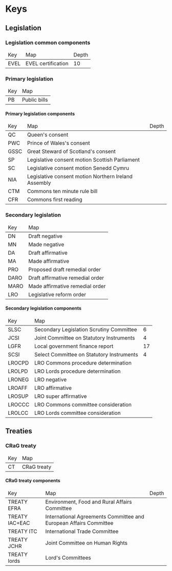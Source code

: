 # Keys

## Legislation

### Legislation common components

<table>
	<thead>
		<tr>
			<td>Key</td>
			<td>Map</td>
			<td>Depth</td>
		</tr>
	</thead>
	<tbody>
		<tr>
			<td>EVEL</td>
			<td>EVEL certification</td>
			<td>10</td>
		</tr>
	</tbody>
</table>

### Primary legislation

<table>
	<thead>
		<tr>
			<td>Key</td>
			<td>Map</td>
		</tr>
	</thead>
	<tbody>
		<tr>
			<td>PB</td>
			<td>Public bills</td>
		</tr>
	</tbody>
</table>

#### Primary legislation components

<table>
	<thead>
		<tr>
			<td>Key</td>
			<td>Map</td>
			<td>Depth</td>
		</tr>
	</thead>
	<tbody>
		<tr>
			<td>QC</td>
			<td>Queen's consent</td>
			<td></td>
		</tr>
		<tr>
			<td>PWC</td>
			<td>Prince of Wales's consent</td>
			<td></td>
		</tr>
		<tr>
			<td>GSSC</td>
			<td>Great Steward of Scotland's consent</td>
			<td></td>
		</tr>
		<tr>
			<td>SP</td>
			<td>Legislative consent motion Scottish Parliament</td>
			<td></td>
		</tr>
		<tr>
			<td>SC</td>
			<td>Legislative consent motion Senedd Cymru</td>
			<td></td>
		</tr>
		<tr>
			<td>NIA</td>
			<td>Legislative consent motion Northern Ireland Assembly</td>
			<td></td>
		</tr>
		<tr>
			<td>CTM</td>
			<td>Commons ten minute rule bill</td>
			<td></td>
		</tr>
		<tr>
			<td>CFR</td>
			<td>Commons first reading</td>
			<td></td>
		</tr>
	</tbody>
</table>

### Secondary legislation

<table>
	<thead>
		<tr>
			<td>Key</td>
			<td>Map</td>
		</tr>
	</thead>
	<tbody>
		<tr>
			<td>DN</td>
			<td>Draft negative</td>
		</tr>
		<tr>
			<td>MN</td>
			<td>Made negative</td>
		</tr>
		<tr>
			<td>DA</td>
			<td>Draft affirmative</td>
		</tr>
		<tr>
			<td>MA</td>
			<td>Made affirmative</td>
		</tr>
		<tr>
			<td>PRO</td>
			<td>Proposed draft remedial order</td>
		</tr>
		<tr>
			<td>DARO</td>
			<td>Draft affirmative remedial order</td>
		</tr>
		<tr>
			<td>MARO</td>
			<td>Made affirmative remedial order</td>
		</tr>
		<tr>
			<td>LRO</td>
			<td>Legislative reform order</td>
		</tr>
	</tbody>
</table>

#### Secondary legislation components

<table>
	<thead>
		<tr>
			<td>Key</td>
			<td>Map</td>
		</tr>
	</thead>
	<tbody>
		<tr>
			<td>SLSC</td>
			<td>Secondary Legislation Scrutiny Committee</td>
			<td>6</td>
		</tr>
		<tr>
			<td>JCSI</td>
			<td>Joint Committee on Statutory Instruments</td>
			<td>4</td>
		</tr>
		<tr>
			<td>LGFR</td>
			<td>Local government finance report</td>
			<td>17</td>
		</tr>
		<tr>
			<td>SCSI</td>
			<td>Select Committee on Statutory Instruments</td>
			<td>4</td>
		</tr>
		<tr>
			<td>LROCPD</td>
			<td>LRO Commons procedure determination</td>
			<td></td>
		</tr>
		<tr>
			<td>LROLPD</td>
			<td>LRO Lords procedure determination</td>
			<td></td>
		</tr>
		<tr>
			<td>LRONEG</td>
			<td>LRO negative</td>
			<td></td>
		</tr>
		<tr>
			<td>LROAFF</td>
			<td>LRO affirmative</td>
			<td></td>
		</tr>
		<tr>
			<td>LROSUP</td>
			<td>LRO super affirmative</td>
			<td></td>
		</tr>
		<tr>
			<td>LROCCC</td>
			<td>LRO Commons committee consideration</td>
			<td></td>
		</tr>
		<tr>
			<td>LROLCC</td>
			<td>LRO Lords committee consideration</td>
			<td></td>
		</tr>
	</tbody>
</table>

## Treaties

### CRaG treaty

<table>
	<thead>
		<tr>
			<td>Key</td>
			<td>Map</td>
		</tr>
	</thead>
	<tbody>
		<tr>
			<td>CT</td>
			<td>CRaG treaty</td>
		</tr>
	</tbody>
</table>

#### CRaG treaty components

<table>
	<thead>
		<tr>
			<td>Key</td>
			<td>Map</td>
			<td>Depth</td>
		</tr>
	</thead>
	<tbody>
		<tr>
			<td>TREATY EFRA</td>
			<td>Environment, Food and Rural Affairs Committee</td>
			<td></td>
		</tr>
		<tr>
			<td>TREATY IAC+EAC</td>
			<td>International Agreements Committee and European Affairs Committee</td>
			<td></td>
		</tr>
		<tr>
			<td>TREATY ITC</td>
			<td>International Trade Committee</td>
			<td></td>
		</tr>
		<tr>
			<td>TREATY JCHR</td>
			<td>Joint Committee on Human Rights</td>
			<td></td>
		</tr>
		<tr>
			<td>TREATY lords</td>
			<td>Lord's Committees</td>
			<td></td>
		</tr>
	</tbody>
</table>